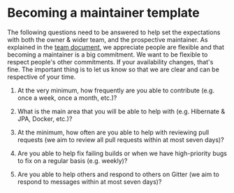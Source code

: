 # Becoming a maintainer template

The following questions need to be answered to help set the expectations with both the owner & wider team, and the prospective maintainer.
As explained in the [team document](https://github.com/knjk04/book-project/blob/master/docs/TEAM.md), we appreciate people are flexible
and that becoming a maintainer is a big commitment. We want to be flexible to respect people's other commitments. If your 
availability changes, that's fine. The important thing is to let us know so that we are clear and can be respective of your time.

1. At the very minimum, how frequently are you able to contribute (e.g. once a week, once a month, etc.)?

2. What is the main area that you will be able to help with (e.g. Hibernate & JPA, Docker, etc.)?

3. At the minimum, how often are you able to help with reviewing pull requests (we aim to review all pull requests within at most seven days)?

4. Are you able to help fix failing builds or when we have high-priority bugs to fix on a regular basis (e.g. weekly)?

5. Are you able to help others and respond to others on Gitter (we aim to respond to messages within at most seven days)?
